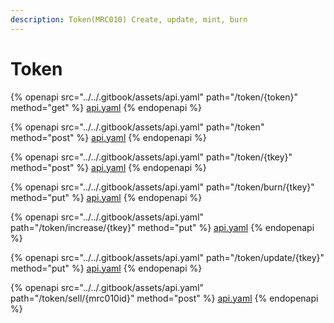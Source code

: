 ```yaml
---
description: Token(MRC010) Create, update, mint, burn
---
```


# Token

{% openapi src="../../.gitbook/assets/api.yaml" path="/token/{token}" method="get" %}
[api.yaml](../../.gitbook/assets/api.yaml)
{% endopenapi %}

{% openapi src="../../.gitbook/assets/api.yaml" path="/token" method="post" %}
[api.yaml](../../.gitbook/assets/api.yaml)
{% endopenapi %}

{% openapi src="../../.gitbook/assets/api.yaml" path="/token/{tkey}" method="post" %}
[api.yaml](../../.gitbook/assets/api.yaml)
{% endopenapi %}

{% openapi src="../../.gitbook/assets/api.yaml" path="/token/burn/{tkey}" method="put" %}
[api.yaml](../../.gitbook/assets/api.yaml)
{% endopenapi %}

{% openapi src="../../.gitbook/assets/api.yaml" path="/token/increase/{tkey}" method="put" %}
[api.yaml](../../.gitbook/assets/api.yaml)
{% endopenapi %}

{% openapi src="../../.gitbook/assets/api.yaml" path="/token/update/{tkey}" method="put" %}
[api.yaml](../../.gitbook/assets/api.yaml)
{% endopenapi %}

{% openapi src="../../.gitbook/assets/api.yaml" path="/token/sell/{mrc010id}" method="post" %}
[api.yaml](../../.gitbook/assets/api.yaml)
{% endopenapi %}

